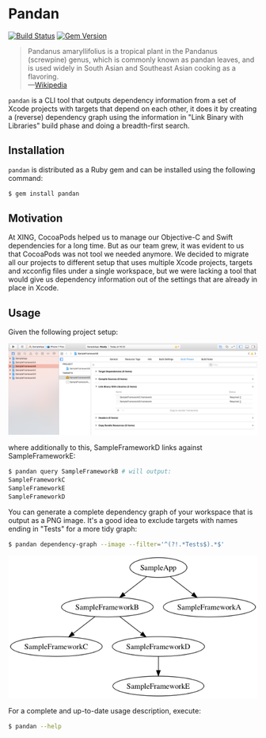# Pandan

[![Build Status](http://img.shields.io/travis/xing/pandan/master.svg?style=flat)](https://travis-ci.org/xing/pandan)
[![Gem Version](http://img.shields.io/gem/v/pandan.svg?style=flat)](http://badge.fury.io/rb/pandan)

> Pandanus amaryllifolius is a tropical plant in the Pandanus (screwpine) genus, which is commonly known as pandan leaves, and is used widely in South Asian and Southeast Asian cooking as a flavoring.  
> —[Wikipedia](https://en.wikipedia.org/wiki/Pandanus_amaryllifolius)

`pandan` is a CLI tool that outputs dependency information from a set of Xcode projects with targets that depend on each other, it does it by creating a (reverse) dependency graph using the information in "Link Binary with Libraries" build phase and doing a breadth-first search.

## Installation

`pandan` is distributed as a Ruby gem and can be installed using the following command:

```bash
$ gem install pandan
```

## Motivation

At XING, CocoaPods helped us to manage our Objective-C and Swift dependencies for a long time. But as our team grew, it was evident to us that CocoaPods was not tool we needed anymore. We decided to migrate all our projects to different setup that uses multiple Xcode projects, targets and xcconfig files under a single workspace, but we were lacking a tool that would give us dependency information out of the settings that are already in place in Xcode.

## Usage

Given the following project setup:

![sample_setup](images/sample_setup.png)

where additionally to this, SampleFrameworkD links against SampleFrameworkE:

```bash
$ pandan query SampleFrameworkB # will output:
SampleFrameworkC
SampleFrameworkE
SampleFrameworkD
```

You can generate a complete dependency graph of your workspace that is output as a PNG image. It's a good idea to exclude targets with names ending in "Tests" for a more tidy graph:

```bash
$ pandan dependency-graph --image --filter='^(?!.*Tests$).*$'
```

![sample_dependencies](images/sample_dependencies.png)

For a complete and up-to-date usage description, execute:

```bash
$ pandan --help
```
